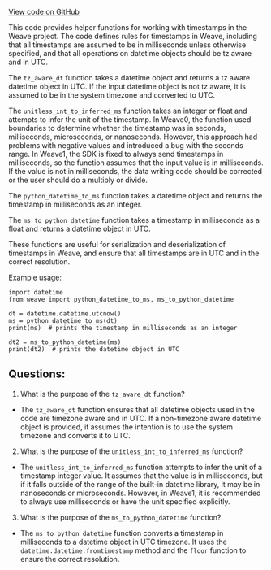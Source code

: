 [View code on GitHub](https://github.com/wandb/weave/weave/timestamp.py)

This code provides helper functions for working with timestamps in the Weave project. The code defines rules for timestamps in Weave, including that all timestamps are assumed to be in milliseconds unless otherwise specified, and that all operations on datetime objects should be tz aware and in UTC. 

The `tz_aware_dt` function takes a datetime object and returns a tz aware datetime object in UTC. If the input datetime object is not tz aware, it is assumed to be in the system timezone and converted to UTC. 

The `unitless_int_to_inferred_ms` function takes an integer or float and attempts to infer the unit of the timestamp. In Weave0, the function used boundaries to determine whether the timestamp was in seconds, milliseconds, microseconds, or nanoseconds. However, this approach had problems with negative values and introduced a bug with the seconds range. In Weave1, the SDK is fixed to always send timestamps in milliseconds, so the function assumes that the input value is in milliseconds. If the value is not in milliseconds, the data writing code should be corrected or the user should do a multiply or divide. 

The `python_datetime_to_ms` function takes a datetime object and returns the timestamp in milliseconds as an integer. 

The `ms_to_python_datetime` function takes a timestamp in milliseconds as a float and returns a datetime object in UTC. 

These functions are useful for serialization and deserialization of timestamps in Weave, and ensure that all timestamps are in UTC and in the correct resolution. 

Example usage:

```
import datetime
from weave import python_datetime_to_ms, ms_to_python_datetime

dt = datetime.datetime.utcnow()
ms = python_datetime_to_ms(dt)
print(ms)  # prints the timestamp in milliseconds as an integer

dt2 = ms_to_python_datetime(ms)
print(dt2)  # prints the datetime object in UTC
```
## Questions: 
 1. What is the purpose of the `tz_aware_dt` function?
- The `tz_aware_dt` function ensures that all datetime objects used in the code are timezone aware and in UTC. If a non-timezone aware datetime object is provided, it assumes the intention is to use the system timezone and converts it to UTC.

2. What is the purpose of the `unitless_int_to_inferred_ms` function?
- The `unitless_int_to_inferred_ms` function attempts to infer the unit of a timestamp integer value. It assumes that the value is in milliseconds, but if it falls outside of the range of the built-in datetime library, it may be in nanoseconds or microseconds. However, in Weave1, it is recommended to always use milliseconds or have the unit specified explicitly.

3. What is the purpose of the `ms_to_python_datetime` function?
- The `ms_to_python_datetime` function converts a timestamp in milliseconds to a datetime object in UTC timezone. It uses the `datetime.datetime.fromtimestamp` method and the `floor` function to ensure the correct resolution.